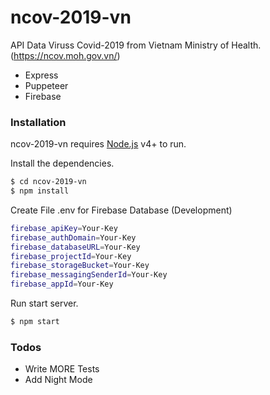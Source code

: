 # ncov-2019-vn

API Data Viruss Covid-2019 from Vietnam Ministry of Health. (https://ncov.moh.gov.vn/)

  - Express
  - Puppeteer
  - Firebase

### Installation

ncov-2019-vn requires [Node.js](https://nodejs.org/) v4+ to run.

Install the dependencies.

```sh
$ cd ncov-2019-vn
$ npm install
```
Create File .env for Firebase Database (Development)
```sh
firebase_apiKey=Your-Key
firebase_authDomain=Your-Key
firebase_databaseURL=Your-Key
firebase_projectId=Your-Key
firebase_storageBucket=Your-Key
firebase_messagingSenderId=Your-Key
firebase_appId=Your-Key
```
Run start server.
```sh
$ npm start
```


### Todos

 - Write MORE Tests
 - Add Night Mode

